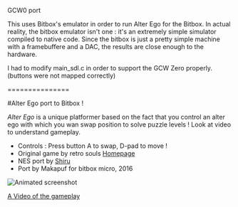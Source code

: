 GCW0 port

This uses Bitbox's emulator in order to run Alter Ego for the Bitbox.
In actual reality, the bitbox emulator isn't one : it's an extremely simple simulator compiled to native code.
Since the bitbox is just a pretty simple machine with a framebuffere and a DAC, the results are close enough to the hardware.

I had to modify main_sdl.c in order to support the GCW Zero properly. (buttons were not mapped correctly)

===============

#Alter Ego port to Bitbox !

*Alter Ego* is a unique platformer based on the fact that you control an alter ego with which you wan swap position
to solve puzzle levels ! Look at video to understand gameplay.

 - Controls : Press button A to swap, D-pad to move !
 - Original game by retro souls [Homepage](http://www.retrosouls.net/?page_id=614)
 - NES port by [Shiru](http://shiru.untergrund.net/software.shtml#nes)
 - Port by Makapuf for bitbox micro, 2016

![Animated screenshot](screencast.gif)

[A Video of the gameplay](https://www.youtube.com/watch?v=OLNn7vlYZLc)


